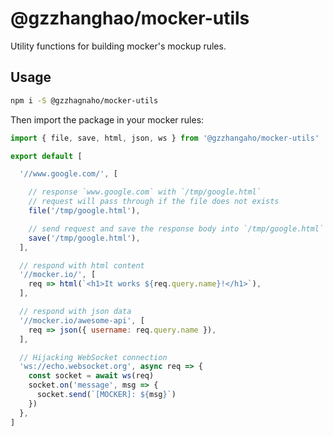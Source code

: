 # @gzzhanghao/mocker-utils

Utility functions for building mocker's mockup rules.

## Usage

```bash
npm i -S @gzzhagnaho/mocker-utils
```

Then import the package in your mocker rules:

```javascript
import { file, save, html, json, ws } from '@gzzhangaho/mocker-utils'

export default [

  '//www.google.com/', [

    // response `www.google.com` with `/tmp/google.html`
    // request will pass through if the file does not exists
    file('/tmp/google.html'),

    // send request and save the response body into `/tmp/google.html`
    save('/tmp/google.html'),
  ],

  // respond with html content
  '//mocker.io/', [
    req => html(`<h1>It works ${req.query.name}!</h1>`),
  ],

  // respond with json data
  '//mocker.io/awesome-api', [
    req => json({ username: req.query.name }),
  ],

  // Hijacking WebSocket connection
  'ws://echo.websocket.org', async req => {
    const socket = await ws(req)
    socket.on('message', msg => {
      socket.send(`[MOCKER]: ${msg}`)
    })
  },
]
```
